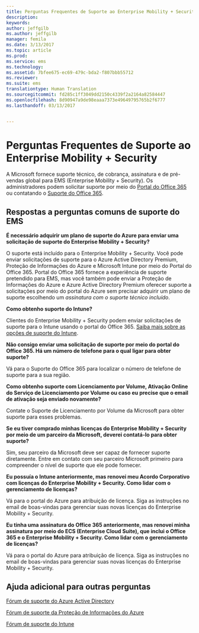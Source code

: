 ```yaml
---
title: Perguntas Frequentes de Suporte ao Enterprise Mobility + Security
description: 
keywords: 
author: jeffgilb
ms.author: jeffgilb
manager: femila
ms.date: 3/13/2017
ms.topic: article
ms.prod: 
ms.service: ems
ms.technology: 
ms.assetid: 7bfee675-ec69-479c-bda2-f807bbb55712
ms.reviewer: 
ms.suite: ems
translationtype: Human Translation
ms.sourcegitcommit: fd285c1ff3049dd2150c4339f2a2164a82584447
ms.openlocfilehash: 8d90947a9de98eaaa7373e49649795765b2f6777
ms.lasthandoff: 03/13/2017


---
```


# <a name="enterprise-mobility--security-support-faqs"></a>Perguntas Frequentes de Suporte ao Enterprise Mobility + Security
A Microsoft fornece suporte técnico, de cobrança, assinatura e de pré-vendas global para EMS (Enterprise Mobility + Security). Os administradores podem solicitar suporte por meio do [Portal do Office 365](https://portal.office.com/Default.aspx?SkipSspr=true) ou contatando o [Suporte do Office 365](https://support.office.com/article/Contact-Office-365-for-business-support-32a17ca7-6fa0-4870-8a8d-e25ba4ccfd4b?CorrelationId=c1f4c670-18b3-41ec-81c9-e8d383caa6ad).

## <a name="answers-to-common-ems-support-questions"></a>Respostas a perguntas comuns de suporte do EMS

**É necessário adquirir um plano de suporte do Azure para enviar uma solicitação de suporte do Enterprise Mobility + Security?**

O suporte está incluído para o Enterprise Mobility + Security. Você pode enviar solicitações de suporte para o Azure Active Directory Premium, Proteção de Informações do Azure e Microsoft Intune por meio do Portal do Office 365. Portal do Office 365 fornece a experiência de suporte pretendido para EMS, mas você também pode enviar a Proteção de Informações do Azure e Azure Active Directory Premium oferecer suporte a solicitações por meio do portal do Azure sem precisar adquirir um plano de suporte escolhendo um *assinatura com o suporte técnico incluído*.

**Como obtenho suporte do Intune?**

Clientes do Enterprise Mobility + Security podem enviar solicitações de suporte para o Intune usando o portal do Office 365. [Saiba mais sobre as opções de suporte do Intune](https://docs.microsoft.com/intune/troubleshoot/how-to-get-support-for-microsoft-intune).

**Não consigo enviar uma solicitação de suporte por meio do portal do Office 365. Há um número de telefone para o qual ligar para obter suporte?**

Vá para o Suporte do Office 365 para localizar o número de telefone de suporte para a sua região.

**Como obtenho suporte com Licenciamento por Volume, Ativação Online do Serviço de Licenciamento por Volume ou caso eu precise que o email de ativação seja enviado novamente?**

Contate o Suporte de Licenciamento por Volume da Microsoft para obter suporte para esses problemas.

 **Se eu tiver comprado minhas licenças do Enterprise Mobility + Security por meio de um parceiro da Microsoft, deverei contatá-lo para obter suporte?**

Sim, seu parceiro da Microsoft deve ser capaz de fornecer suporte diretamente. Entre em contato com seu parceiro Microsoft primeiro para compreender o nível de suporte que ele pode fornecer.

**Eu possuía o Intune anteriormente, mas renovei meu Acordo Corporativo com licenças do Enterprise Mobility + Security. Como lidar com o gerenciamento de licenças?**

Vá para o portal do Azure para atribuição de licença. Siga as instruções no email de boas-vindas para gerenciar suas novas licenças do Enterprise Mobility + Security.

**Eu tinha uma assinatura do Office 365 anteriormente, mas renovei minha assinatura por meio do ECS (Enterprise Cloud Suite), que inclui o Office 365 e o Enterprise Mobility + Security. Como lidar com o gerenciamento de licenças?**

Vá para o portal do Azure para atribuição de licença. Siga as instruções no email de boas-vindas para gerenciar suas novas licenças do Enterprise Mobility + Security.

## <a name="additional-help-for-other-questions"></a>Ajuda adicional para outras perguntas
[Fórum de suporte do Azure Active Directory](https://social.msdn.microsoft.com/forums/home?forum=windowsazuread)

[Fórum de suporte da Proteção de Informações do Azure](http://www.yammer.com/AskIPTeam)

[Fórum de suporte do Intune](https://social.technet.microsoft.com/forums/windows/home?category=microsoftintune)

